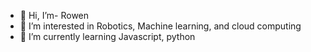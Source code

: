 - 👋 Hi, I’m- Rowen
- 👀 I’m interested in Robotics, Machine learning, and cloud computing
- 🌱 I’m currently learning Javascript, python
